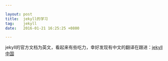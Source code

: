 ```yaml
---

layout: post
title:  jekyll的学习
tag:    jekyll
date:   2016-01-21 16:25:25 +0800

---
```

jekyll的官方文档为英文，看起来有些吃力，幸好发现有中文的翻译在跟进：[jekyll中国](http://jekyllcn.com/)
